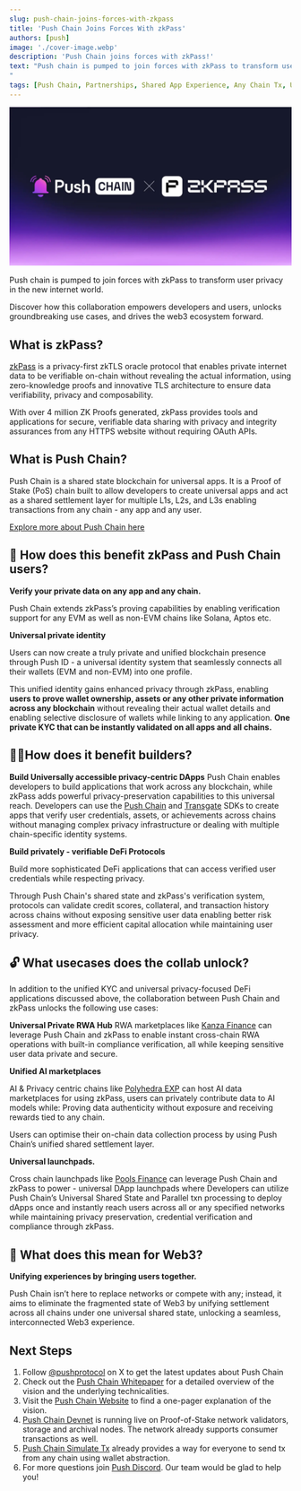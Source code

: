 ```yaml
---
slug: push-chain-joins-forces-with-zkpass
title: 'Push Chain Joins Forces With zkPass'
authors: [push]
image: './cover-image.webp'
description: 'Push Chain joins forces with zkPass!'
text: "Push chain is pumped to join forces with zkPass to transform user privacy in the new internet world. Discover how this collaboration empowers devs, users and the entire web3 ecosystem!
"
tags: [Push Chain, Partnerships, Shared App Experience, Any Chain Tx, Universal Smart Contracts, Shared State Blockchain, Consumer Tx, Parallel Validators, Dynamic Sharding]
---
```


![Cover image of Push Chain joins forces with zkPass ](./cover-image.webp)

<!--truncate-->

Push chain is pumped to join forces with zkPass to transform user privacy in the new internet world.

Discover how this collaboration empowers developers and users, unlocks groundbreaking use cases, and drives the web3 ecosystem forward.

## What is zkPass?

[zkPass](https://zkpass.org/) is a privacy-first zkTLS oracle protocol that enables private internet data to be verifiable on-chain without revealing the actual information, using zero-knowledge proofs and innovative TLS architecture to ensure data verifiability, privacy and composability.

With over 4 million ZK Proofs generated, zkPass provides tools and applications for secure, verifiable data sharing with privacy and integrity assurances from any HTTPS website without requiring OAuth APIs.

## What is Push Chain?

Push Chain is a shared state blockchain for universal apps. It is a Proof of Stake (PoS) chain
built to allow developers to create universal apps and act as a shared settlement layer for multiple L1s, L2s, and L3s enabling transactions from any chain - any app and any user.

[Explore more about Push Chain here](https://push.org)

## 👥 How does this benefit zkPass and Push Chain users?

**Verify your private data on any app and any chain.**

Push Chain extends zkPass’s proving capabilities by enabling verification support for any EVM as well as non-EVM chains like Solana, Aptos etc.

**Universal private identity**

Users can now create a truly private and unified blockchain presence through Push ID - a universal identity system that seamlessly connects all their wallets (EVM and non-EVM) into one profile.

This unified identity gains enhanced privacy through zkPass, enabling **users to prove wallet ownership, assets or any other private information across any blockchain** without revealing their actual wallet details and enabling selective disclosure of wallets while linking to any application. **One private KYC that can be instantly validated on all apps and all chains.**

## 👷‍♂️How does it benefit builders?

**Build Universally accessible privacy-centric DApps**
Push Chain enables developers to build applications that work across any blockchain, while zkPass adds powerful privacy-preservation capabilities to this universal reach. Developers can use the [Push Chain](https://github.com/push-protocol/push-chain-sdk) and [Transgate](https://zkpass.gitbook.io/zkpass/developer-guides/extension-js-sdk) SDKs to create apps that verify user credentials, assets, or achievements across chains without managing complex privacy infrastructure or dealing with multiple chain-specific identity systems.

**Build privately - verifiable DeFi Protocols**

Build more sophisticated DeFi applications that can access verified user credentials while respecting privacy.

Through Push Chain's shared state and zkPass's verification system, protocols can validate credit scores, collateral, and transaction history across chains without exposing sensitive user data enabling better risk assessment and more efficient capital allocation while maintaining user privacy.

## 🔓 What usecases does the collab unlock?

In addition to the unified KYC and universal privacy-focused DeFi applications discussed above, the collaboration between Push Chain and zkPass unlocks the following use cases:

**Universal Private RWA Hub**
RWA marketplaces like [Kanza Finance](https://canza.io/) can leverage Push Chain and zkPass to enable instant cross-chain RWA operations with built-in compliance verification, all while keeping sensitive user data private and secure.

**Unified AI marketplaces**

AI & Privacy centric chains like [Polyhedra EXP](https://www.polyhedra.network/) can host AI data marketplaces for using zkPass, users can privately contribute data to AI models while: Proving data authenticity without exposure and receiving rewards tied to any chain.

Users can optimise their on-chain data collection process by using Push Chain’s unified shared settlement layer.

**Universal launchpads.**

Cross chain launchpads like [Pools Finance](https://www.poolz.finance/) can leverage Push Chain and zkPass to power - universal DApp launchpads where Developers can utilize Push Chain’s Universal Shared State and Parallel txn processing to deploy dApps once and instantly reach users across all or any specified networks while maintaining privacy preservation, credential verification and compliance through zkPass.

## **🌌** What does this mean for Web3?

**Unifying experiences by bringing users together.**

Push Chain isn’t here to replace networks or compete with any; instead, it aims to eliminate the fragmented state of Web3 by unifying settlement across all chains under one universal shared state, unlocking a seamless, interconnected Web3 experience.

## Next Steps

1. Follow [@pushprotocol](https://x.com/PushChain) on X to get the latest updates about Push Chain
2. Check out the [Push Chain Whitepaper](https://whitepaper.push.org/) for a detailed overview of the vision and the underlying technicalities.
3. Visit the [Push Chain Website](https://push.org/chain) to find a one-pager explanation of the vision.
4. [Push Chain Devnet](https://scan.push.org/) is running live on Proof-of-Stake network validators, storage and archival nodes. The network already supports consumer transactions as well.
5. [Push Chain Simulate Tx](https://simulate.push.org/) already provides a way for everyone to send tx from any chain using wallet abstraction.
6. For more questions join [Push Discord](https://discord.com/invite/pushprotocol). Our team would be glad to help you!
